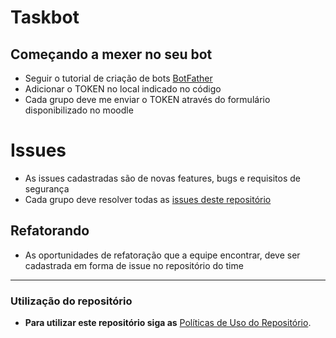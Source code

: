 # Taskbot

## Começando a mexer no seu bot
- Seguir o tutorial de criação de bots [BotFather](https://core.telegram.org/bots#6-botfather)
- Adicionar o TOKEN no local indicado no código
- Cada grupo deve me enviar o TOKEN através do formulário disponibilizado no moodle

# Issues
- As issues cadastradas são de novas features, bugs e requisitos de segurança
- Cada grupo deve resolver todas as [issues deste repositório](https://github.com/TecProg-20181/T--jarbas_bot/issues)

## Refatorando
- As oportunidades de refatoração que a equipe encontrar, deve ser cadastrada
em forma de issue no repositório do time

--------------------------------------------
### Utilização do repositório
- **Para utilizar este repositório siga as** [Políticas de Uso do Repositório](https://github.com/TecProg-20181/T--jarbas_bot/wiki/Pol%C3%ADtica-de-Uso-do-Repos%C3%ADt%C3%B3rio).
